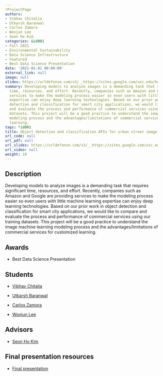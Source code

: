 ```yaml
---
!ProjectPage
authors:
- Vibhav Chitalia
- Utkarsh Baranwal
- Carlos Zamora
- Wonjun Lee
- Seon Ho Kim
categories: &id001
- Fall 2021
- Environmental Sustainability
- Data Science Infrastructure
- Featured
- Best Data Science Presentation
date: '2021-01-01 00:00:00'
external_link: null
image: null
slides: https://urldefense.com/v3/__https://sites.google.com/usc.edu/homeless-encampments-in-la/home__;!!LIr3w8kk_Xxm!8Eq9mrdqLFc0LUaCGdonNK44IuCugGgQSvt90cBL0xEveRFYamBdezONTYoHeoo$
summary: Developing models to analyze images is a demanding task that requires significant
  time, resources, and effort. Recently, companies such as Amazon and Google are providing
  services to make the modeling process easier so even users with little machine learning
  expertise can enjoy deep learning technologies. Based on our prior work in object
  detection and classification for smart city applications, we would like to compare
  and evaluate the process and performance of commercial services using our training
  datasets. This project will be a good practice to understand the image machine learning
  modeling process and the advantages/limitations of commercial services for customized
  learning.
tags: *id001
title: Object detection and classification APIs for urban street image analysis
url_code: null
url_pdf: null
url_slides: https://urldefense.com/v3/__https://sites.google.com/usc.edu/homeless-encampments-in-la/home__;!!LIr3w8kk_Xxm!8Eq9mrdqLFc0LUaCGdonNK44IuCugGgQSvt90cBL0xEveRFYamBdezONTYoHeoo$
url_video: null
weight: 10
---
```

## Description

Developing models to analyze images is a demanding task that requires significant time, resources, and effort. Recently, companies such as Amazon and Google are providing services to make the modeling process easier so even users with little machine learning expertise can enjoy deep learning technologies. Based on our prior work in object detection and classification for smart city applications, we would like to compare and evaluate the process and performance of commercial services using our training datasets. This project will be a good practice to understand the image machine learning modeling process and the advantages/limitations of commercial services for customized learning.



## Awards
* Best Data Science Presentation





## Students

* [Vibhav Chitalia](../../../author/vibhav-chitalia)

* [Utkarsh Baranwal](../../../author/utkarsh-baranwal)

* [Carlos Zamora](../../../author/carlos-zamora)

* [Wonjun Lee](../../../author/wonjun-lee)

## Advisors

* [Seon Ho Kim](../../../author/seon-ho-kim)

## Final presentation resources

* [Final presentation](https://urldefense.com/v3/__https://sites.google.com/usc.edu/homeless-encampments-in-la/home__;!!LIr3w8kk_Xxm!8Eq9mrdqLFc0LUaCGdonNK44IuCugGgQSvt90cBL0xEveRFYamBdezONTYoHeoo$)